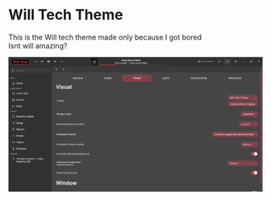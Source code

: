 # Will Tech Theme

This is the Will tech theme made only because I got bored <br/>
Isnt will amazing?


![image](https://raw.githubusercontent.com/wilevans/screenshots/4eb9c55507fe2d14d375abb9c01482bab4ddb5f1/screenshot1.png)
